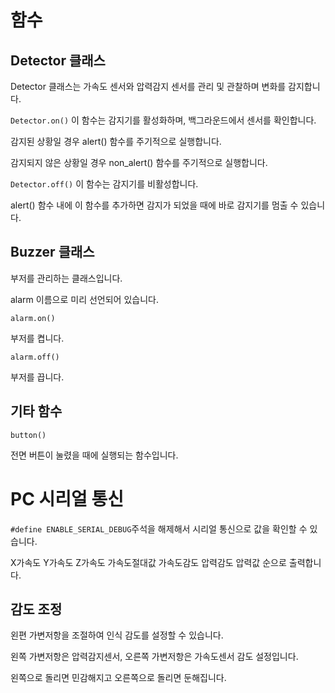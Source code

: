 # 함수
## Detector 클래스
Detector 클래스는 가속도 센서와 압력감지 센서를 관리 및 관찰하며 변화를 감지합니다.

`Detector.on()`
이 함수는 감지기를 활성화하며, 백그라운드에서 센서를 확인합니다.

감지된 상황일 경우 alert() 함수를 주기적으로 실행합니다.

감지되지 않은 상황일 경우 non_alert() 함수를 주기적으로 실행합니다.

`Detector.off()`
이 함수는 감지기를 비활성합니다.

alert() 함수 내에 이 함수를 추가하면 감지가 되었을 때에 바로 감지기를 멈출 수 있습니다.


## Buzzer 클래스
부저를 관리하는 클래스입니다.

alarm 이름으로 미리 선언되어 있습니다.

`alarm.on()`

부저를 켭니다.

`alarm.off()`

부저를 끕니다.


## 기타 함수
`button()`

전면 버튼이 눌렸을 때에 실행되는 함수입니다.


# PC 시리얼 통신
`#define ENABLE_SERIAL_DEBUG`주석을 해제해서 시리얼 통신으로 값을 확인할 수 있습니다.

X가속도 Y가속도 Z가속도 가속도절대값 가속도감도 압력감도 압력값 순으로 출력합니다.

## 감도 조정
왼편 가변저항을 조절하여 인식 감도를 설정할 수 있습니다.

왼쪽 가변저항은 압력감지센서, 오른쪽 가변저항은 가속도센서 감도 설정입니다.

왼쪽으로 돌리면 민감해지고 오른쪽으로 돌리면 둔해집니다.
